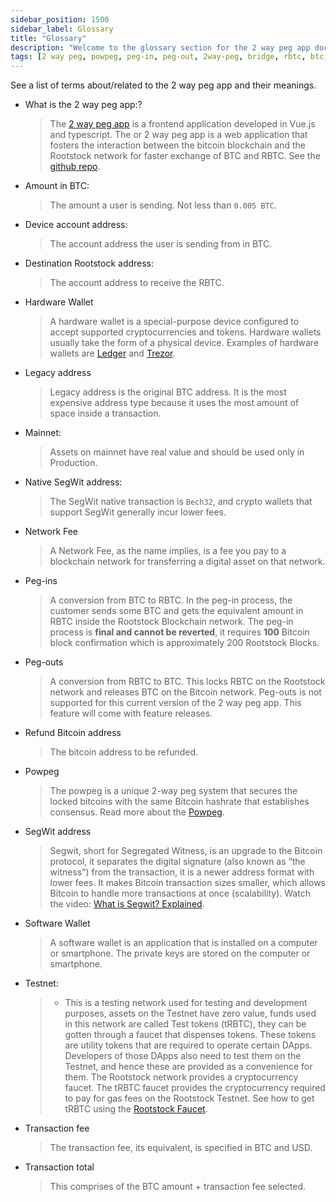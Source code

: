 ```yaml
---
sidebar_position: 1500
sidebar_label: Glossary
title: "Glossary"
description: "Welcome to the glossary section for the 2 way peg app documentation."
tags: [2 way peg, powpeg, peg-in, peg-out, 2way-peg, bridge, rbtc, btc, rootstock, testnet, mainnet, guide, setup, integrate, use]
---
```


See a list of terms about/related to the 2 way peg app and their meanings.

- What is the 2 way peg app:?
    > The [2 way peg app](https://app.2wp.rootstock.io/) is a frontend application developed in Vue.js and typescript. The or 2 way peg app is a web application that fosters the interaction between the bitcoin blockchain and the Rootstock network for faster exchange of BTC and RBTC. See the [github repo](https://github.com/rsksmart/2wp-app).
- Amount in BTC:
    > The amount a user is sending. Not less than `0.005 BTC`.
- Device account address:
    > The account address the user is sending from in BTC.
- Destination Rootstock address:
    > The account address to receive the RBTC.
- Hardware Wallet
    > A hardware wallet is a special-purpose device configured to accept supported cryptocurrencies and tokens. Hardware wallets usually take the form of a physical device. Examples of hardware wallets are [Ledger](https://shop.ledger.com/products/ledger-nano-s-plus) and [Trezor](https://shop.trezor.io/).
- Legacy address
    > Legacy address is the original BTC address. It is the most expensive address type because it uses the most amount of space inside a transaction.
- Mainnet:
    > Assets on mainnet have real value and should be used only in Production.
- Native SegWit address:
    > The SegWit native transaction is `Bech32`, and crypto wallets that support SegWit generally incur lower fees.
- Network Fee
    > A Network Fee, as the name implies, is a fee you pay to a blockchain network for transferring a digital asset on that network.
- Peg-ins
    > A conversion from BTC to RBTC. In the peg-in process, the customer sends some BTC and gets the equivalent amount in RBTC inside the Rootstock Blockchain network. The peg-in process is **final and cannot be reverted**, it requires **100** Bitcoin block confirmation which is approximately 200 Rootstock Blocks.
- Peg-outs
    > A conversion from RBTC to BTC. This locks RBTC on the Rootstock network and releases BTC on the Bitcoin network. Peg-outs is not supported for this current version of the 2 way peg app. This feature will come with feature releases.
- Refund Bitcoin address
    > The bitcoin address to be refunded.
- Powpeg
    > The powpeg is a unique 2-way peg system that secures the locked bitcoins with the same Bitcoin hashrate that establishes consensus. Read more about the [Powpeg](/concepts/powpeg/).
- SegWit address
    > Segwit, short for Segregated Witness, is an upgrade to the Bitcoin protocol, it separates the digital signature (also known as “the witness”) from the transaction, it is a newer address format with lower fees. It makes Bitcoin transaction sizes smaller, which allows Bitcoin to handle more transactions at once (scalability). Watch the video: [What is Segwit? Explained](https://youtu.be/f3CFUbeehc8).
- Software Wallet
    > A software wallet is an application that is installed on a computer or smartphone. The private keys are stored on the computer or smartphone.
- Testnet:
    > - This is a testing network used for testing and development purposes, assets on the Testnet have zero value, funds used in this network are called Test tokens (tRBTC), they can be gotten through a faucet that dispenses tokens. These tokens are utility tokens that are required to operate certain DApps. Developers of those DApps also need to test them on the Testnet, and hence these are provided as a convenience for them. The Rootstock network provides a cryptocurrency faucet. The tRBTC faucet provides the cryptocurrency required to pay for gas fees on the Rootstock Testnet. See how to get tRBTC using the [Rootstock Faucet](https://faucet.rootstock.io/).
- Transaction fee
    > The transaction fee, its equivalent, is specified in BTC and USD.
- Transaction total
    > This comprises of the BTC amount + transaction fee selected.
